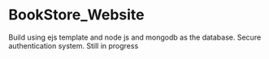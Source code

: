 # BookStore_Website
Build using ejs template and node js and mongodb as the database.
Secure authentication system.
Still in progress 
